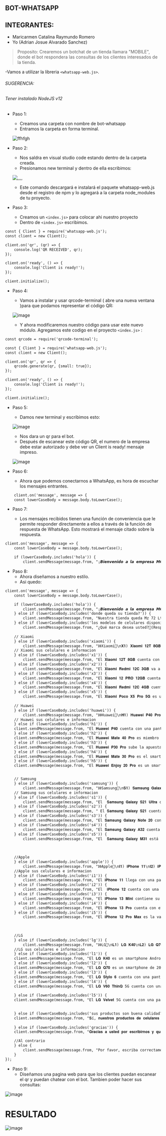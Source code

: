 ## BOT-WHATSAPP
## INTEGRANTES:
* Maricarmen Catalina Raymundo Romero
* Yo (Adrian Josue Alvarado Sanchez)
>Proposito: Crearemos un botchat de un tienda llamara "MOBILE", donde el bot respondera las consultas de los clientes interesados de la tienda.

-Vamos a utilizar la libreria `<whatsapp-web.js>`. 

###### SUGERENCIA:
###### Tener instalado NodeJS v12

+ Paso 1: 
    * Creamos una carpeta con nombre de bot-whatsapp
    * Entramos la carpeta en forma terminal.

    ![ffhfgh](https://github.com/MaricarmenCatalinaRaymundoRomero/Bot-Whatsapp/assets/129924045/007677e4-1464-46e8-ba56-505c56f14a4b)


+ Paso 2:
    * Nos saldra en visual studio code estando dentro de la carpeta creada.
    * Presionamos new terminal y dentro de ella escribimos:
   
   ![,,,,](https://github.com/MaricarmenCatalinaRaymundoRomero/Bot-Whatsapp/assets/129924045/47126f02-8522-4477-a1d8-f0126f616ea6)

    * Este comando descargará e instalará el paquete whatsapp-web.js desde el registro de npm y lo agregará a la carpeta node_modules de tu proyecto.
+ Paso 3:
    * Creamos un `<index.js>` para colocar ahi nuestro proyecto
    * Dentro de `<index.js>` escribimos.
    
```html
const { Client } = require('whatsapp-web.js');
const client = new Client();

client.on('qr', (qr) => {
    console.log('QR RECEIVED', qr);
});

client.on('ready', () => {
    console.log('Client is ready!');
});

client.initialize();

``` 
+ Paso 4:
    * Vamos a instalar y usar qrcode-terminal ( abre una nueva ventana )para que podamos representar el código QR:

   ![image](https://github.com/MaricarmenCatalinaRaymundoRomero/Bot-Whatsapp/assets/129924045/82265b17-94eb-45ac-89a9-fd841e3ab24c)

    * Y ahora modificaremos nuestro código para usar este nuevo módulo. Agregamos este codigo en el proyecto `<index.js>` : 

```html
const qrcode = require('qrcode-terminal');

const { Client } = require('whatsapp-web.js');
const client = new Client();

client.on('qr', qr => {
    qrcode.generate(qr, {small: true});
});

client.on('ready', () => {
    console.log('Client is ready!');
});

client.initialize();

```

+ Paso 5:
    * Damos new terminal y escribimos esto:

   ![image](https://github.com/MaricarmenCatalinaRaymundoRomero/Bot-Whatsapp/assets/129924045/f1e30fe7-6dd2-4346-bc73-282fbce61dc3)


    * Nos dara un qr para el bot.
    * Después de escanear este código QR, el numero de la empresa debe estar autorizado y debe ver un Client is ready! mensaje impreso.
    
   ![image](https://github.com/MaricarmenCatalinaRaymundoRomero/Bot-Whatsapp/assets/129924045/5cf96b61-ced0-4168-8309-2a54203956ab)
 
 + Paso 6:
    * Ahora que podemos conectarnos a WhatsApp, es hora de escuchar los mensajes entrantes.

```html
    client.on('message', message => {
    const lowerCaseBody = message.body.toLowerCase();
```

 + Paso 7:
 
     * Los mensajes recibidos tienen una función de conveniencia que le permite responder directamente a ellos a través de la función de respuesta de WhatsApp. Esto mostrará el mensaje citado sobre la respuesta.
     
```html
client.on('message', message => {
    const lowerCaseBody = message.body.toLowerCase();

    if (lowerCaseBody.includes('hola')) {
        client.sendMessage(message.from, "¡𝘽𝙞𝙚𝙣𝙫𝙚𝙣𝙞𝙙𝙤 𝙖 𝙡𝙖 𝙚𝙢𝙥𝙧𝙚𝙨𝙖 𝙈𝙊𝙑𝙄𝙇𝙀!✨\nTenemos más de 2 años de rubro.\n Los mejores precios de celulares que hay en el Peru📲\n\n=>Escribe que preguntas nos quiere decir, por ejemplo:\n-Donde queda su tienda?\n-Los modelos de celulares disponible?\n-Sus productos son buena calidad?\n\nUn bot te estará atendiendo 🤖<3");

```

 + Paso 8:
     * Ahora diseñamos a nuestro estilo.
     * Asi quedo:
```html     
client.on('message', message => {
    const lowerCaseBody = message.body.toLowerCase();

    if (lowerCaseBody.includes('hola')) {
        client.sendMessage(message.from, "¡𝘽𝙞𝙚𝙣𝙫𝙚𝙣𝙞𝙙𝙤 𝙖 𝙡𝙖 𝙚𝙢𝙥𝙧𝙚𝙨𝙖 𝙈𝙊𝙑𝙄𝙇𝙀!✨\nTenemos más de 2 años de rubro.\n Los mejores precios de celulares que hay en el Peru📲\n\n=>Escribe que preguntas nos quiere decir, por ejemplo:\n-Donde queda su tienda?\n-Los modelos de celulares disponible?\n-Sus productos son buena calidad?\n\nUn bot te estará atendiendo 🤖<3");
    } else if (lowerCaseBody.includes('donde queda su tienda?')) {
        client.sendMessage(message.from, "Nuestra tienda queda Mz 72 Lt 9 Et 7/La Pradera 🛒🛍️ \nVisitanos de 11am a 9pm 🚶🏼‍♂️💨");
    } else if (lowerCaseBody.includes('los modelos de celulares disponible?')) {
        client.sendMessage(message.from, "¿Qué marca desea usted?👀(Responde las opciones que están disponibles)\n● Xiaomi\n● Huawei\n● Samsung\n● Apple\n● LG");
    
    // Xiaomi
    } else if (lowerCaseBody.includes('xiaomi')) {
        client.sendMessage(message.from, "》》Xiaomi📱\n𝐗𝟏) 𝐗𝐢𝐚𝐨𝐦𝐢 𝟏𝟐𝐓 𝟖𝐆𝐁\n𝐗𝟐) 𝐗𝐢𝐚𝐨𝐦𝐢 𝐑𝐞𝐝𝐦𝐢 𝟏𝟐𝐂 𝟑𝐆𝐁\n𝐗𝟑) 𝐗𝐢𝐚𝐨𝐦𝐢 𝟏𝟐 𝐏𝐑𝐎 𝟏𝟐𝐆𝐁\n𝐗𝟒) 𝐗𝐢𝐚𝐨𝐦𝐢 𝐑𝐞𝐝𝐦𝐢 𝟏𝟐𝐂 𝟒𝐆𝐁\n𝐗𝟓) 𝐗𝐢𝐚𝐨𝐦𝐢 𝐏𝐨𝐜𝐨 𝐗𝟓 𝐏𝐫𝐨 𝟓𝐆\n(Escribe el nombre del celular que prefieres) 💁🏻‍♀️🛒");
    // Xiaomi sus celulares e informacion
    } else if (lowerCaseBody.includes('x1')) {
        client.sendMessage(message.from, "El 𝐗𝐢𝐚𝐨𝐦𝐢 𝟏𝟐𝐓 𝟖𝐆𝐁 cuenta con una configuración de cámaras increíbles con un sensor principal de 108 MP de Samsung ISOCELL HM6, una batería de 5000 mAh con carga rápida de 120W y una capacidad de 8 RAM - 256 almacenamiento interno.\n💰Su precio lo estamos dejando a solo S/2400");   
    } else if (lowerCaseBody.includes('x2')) {
        client.sendMessage(message.from, "El 𝐗𝐢𝐚𝐨𝐦𝐢 𝐑𝐞𝐝𝐦𝐢 𝟏𝟐𝐂 𝟑𝐆𝐁 va a sorprender a todos los amantes tecnológicos con su pantalla de 6,71 pulgadas con resolución HD+ con una batería de 5000 mAh y su cámara principal de 50MP con IA.\n💰Su precio lo estamos dejando a solo S/521");
    } else if (lowerCaseBody.includes('x3')) {
        client.sendMessage(message.from, "El 𝐗𝐢𝐚𝐨𝐦𝐢 𝟏𝟐 𝐏𝐑𝐎 𝟏𝟐𝐆𝐁 cuenta con una pantalla LTPO AMOLED de 6.73 pulgadas a resolución 1440p y tasa de refresco de 120Hz, el Xiaomi 12 Pro está potenciado por un procesador Snapdragon 8 Gen 1 de Qualcomm, junto con 8GB o 12GB de RAM y 128GB o 256GB de almacenamiento interno no expandible.\n💰Su precio lo estamos dejando a solo S/864");
    } else if (lowerCaseBody.includes('x4')) {
        client.sendMessage(message.from, "El 𝐗𝐢𝐚𝐨𝐦𝐢 𝐑𝐞𝐝𝐦𝐢 𝟏𝟐𝐂 𝟒𝐆𝐁 cuenta con una pantalla Full HD+ de 6.67 pulgadas y una tasa de refresco de 120Hz. En cuanto a la fotografía, tiene una configuración de cámara cuádruple en la parte trasera con sensores de 48MP, 8MP, 2MP y 2MP, y una cámara frontal de 20 megapíxeles.\n💰Su precio lo estamos dejando a solo S/1500");
    } else if (lowerCaseBody.includes('x5')) {
        client.sendMessage(message.from, "El 𝐗𝐢𝐚𝐨𝐦𝐢 𝐏𝐨𝐜𝐨 𝐗𝟓 𝐏𝐫𝐨 𝟓𝐆 es un smartphone Android con una pantalla AMOLED de 6.67 pulgadas a resolución FHD+ y tasa de refresco de 120Hz. La cámara trasera del Poco X5 Pro es triple con un lente principal de 108MP, y su cámara frontal es de 16MP. Una batería de 5000 mAh con carga rápida de 67W.\n💰Su precio lo estamos dejando a solo S/1070 ");
    
    // Huawei
    } else if (lowerCaseBody.includes('huawei')) {
        client.sendMessage(message.from, "》》Huawei📱\n𝐇𝟏) 𝐇𝐮𝐚𝐰𝐞𝐢 𝐏𝟒𝟎 𝐏𝐫𝐨\n𝐇𝟐) 𝐇𝐮𝐚𝐰𝐞𝐢 𝐌𝐚𝐭𝐞 𝟒𝟎 𝐏𝐫𝐨\n𝐇𝟑) 𝐇𝐮𝐚𝐰𝐞𝐢 𝐏𝟑𝟎 𝐏𝐫𝐨\n𝐇𝟒) 𝐇𝐮𝐚𝐰𝐞𝐢 𝐌𝐚𝐭𝐞 𝟑𝟎 𝐏𝐫𝐨\n𝐇𝟓) 𝐇𝐮𝐚𝐰𝐞𝐢 𝐄𝐧𝐣𝐨𝐲 𝟐𝟎 𝐏𝐫𝐨\n(Escribe el nombre del celular que prefieres) 💁🏻‍♀️🛒");
    // Huawei sus celulares e informacion
    } else if (lowerCaseBody.includes('h1')) {
    client.sendMessage(message.from, "El 𝐇𝐮𝐚𝐰𝐞𝐢 𝐏𝟒𝟎 cuenta con una pantalla OLED de 6.58 pulgadas a 1200 x 2640 pixels de resolución y tasa de refresco de 90Hz.Cuenta con una batería de 4200 mAh con soporte para carga rápida tanto inalámbrica como convencional\n💰Su precio lo estamos dejando a solo S/2899");
    } else if (lowerCaseBody.includes('h2')) {
    client.sendMessage(message.from, "El 𝐇𝐮𝐚𝐰𝐞𝐢 𝐌𝐚𝐭𝐞 𝟒𝟎 𝐏𝐫𝐨 es miembro de la serie Mate 40 y cuenta con una pantalla OLED de 6.76 pulgadas a resolución Full HD+.La cámara posterior del Mate 40 Pro es triple, en configuración 50MP + 12MP + 20MP, mientras que la cámara selfie es dual, con un lente de 13 megapixels más un lente TOF 3D que funciona también para reconocimiento de rostro.\n💰Su precio lo estamos dejando a solo S/1899");
    } else if (lowerCaseBody.includes('h3')) {
    client.sendMessage(message.from, "El 𝐇𝐮𝐚𝐰𝐞𝐢 𝐏𝟑𝟎 𝐏𝐫𝐨 sube la apuesta del P30 con una pantalla Full HD+ de 6.47 pulgadas.La cámara del Huawei P30 Pro es cuádruple en configuración 40MP + 20MP + 8MP + TOF, mientras que su cámara frontal es de 32MP. El P30 Pro tiene una batería de 4200 mAh con carga ultra rápida que permite cargar al 70% en 30 minutos.\n💰Su precio lo estamos dejando a solo S/2699");
    } else if (lowerCaseBody.includes('h4')) {
    client.sendMessage(message.from, "El 𝐇𝐮𝐚𝐰𝐞𝐢 𝐌𝐚𝐭𝐞 𝟑𝟎 𝐏𝐫𝐨 es el smartphone más avanzado de la serie Mate 30. Con una pantalla OLED de 6.53 pulgadas a resolución Full HD+.La cámara posterior del Mate 30 Pro es cuádruple de 40 MP + 40 MP + 8 MP, más una cámara TOF 3D, con óptica Leica, y su cámara para selfies es de 32 MP.\n💰Su precio lo estamos dejando a solo S/3379");
    } else if (lowerCaseBody.includes('h5')) {
    client.sendMessage(message.from, "El 𝐇𝐮𝐚𝐰𝐞𝐢 𝐄𝐧𝐣𝐨𝐲 𝟐𝟎 𝐏𝐫𝐨 es un smartphone Android con una pantalla Full HD+ de 6.5 pulgadas.La cámara principal del Enjoy 20 Pro es triple, con un lente principal de 48 MP y lentes secundarios de 8 MP y 2 MP, mientras que su cámara para selfies es de 16 megapixels.\n💰Su precio lo estamos dejando a solo S/1050");


    // Samsung
    } else if (lowerCaseBody.includes('samsung')) {
        client.sendMessage(message.from, "》》Samsung📱\n𝐒𝟏) 𝐒𝐚𝐦𝐬𝐮𝐧𝐠 𝐆𝐚𝐥𝐚𝐱𝐲 𝐒𝟐𝟏 𝐔𝐥𝐭𝐫𝐚\n𝐒𝟐) 𝐒𝐚𝐦𝐬𝐮𝐧𝐠 𝐆𝐚𝐥𝐚𝐱𝐲 𝐒𝟐𝟏\n𝐒𝟑) 𝐒𝐚𝐦𝐬𝐮𝐧𝐠 𝐆𝐚𝐥𝐚𝐱𝐲 𝐍𝐨𝐭𝐞 𝟐𝟎\n𝐒4) 𝐒𝐚𝐦𝐬𝐮𝐧𝐠 𝐆𝐚𝐥𝐚𝐱𝐲 𝐀𝟑𝟐\n𝐒𝟓) 𝐒𝐚𝐦𝐬𝐮𝐧𝐠 𝐆𝐚𝐥𝐚𝐱𝐲 𝐌𝟑𝟏 (Escribe el nombre del celular que prefieres) 💁🏻‍♀️🛒");
    // Samsung sus celulares e informacion
    } else if (lowerCaseBody.includes('s1')) {
        client.sendMessage(message.from, "El  𝐒𝐚𝐦𝐬𝐮𝐧𝐠 𝐆𝐚𝐥𝐚𝐱𝐲 𝐒𝟐𝟏 𝐔𝐥𝐭𝐫𝐚 cuenta con una pantalla Dynamic AMOLED de 6.8 pulgadas a resolución QHD+.La cámara posterior del Galaxy S21 Ultra es mejorada a una cuádruple, con lente principal de 108MP, un lente periscópico de 10MP.\n💰Su precio lo estamos dejando a solo S/2100");
    } else if (lowerCaseBody.includes('s2')) {
        client.sendMessage(message.from, " El 𝐒𝐚𝐦𝐬𝐮𝐧𝐠 𝐆𝐚𝐥𝐚𝐱𝐲 𝐒𝟐𝟏 cuenta con una pantalla Dynamic AMOLED de 6.2 pulgadas a resolución Full HD+. En el posterior del Galaxy S21 observamos una cámara triple con lente wide de 12MP, lente telefoto de 64MP y lente ultrawide de 12MP y al frente la cámara es de 10MP, capaz de capturar video 4K.\n💰Su precio lo estamos dejando a solo S/2800");
    } else if (lowerCaseBody.includes('s3')) {
        client.sendMessage(message.from, "El 𝐒𝐚𝐦𝐬𝐮𝐧𝐠 𝐆𝐚𝐥𝐚𝐱𝐲 𝐍𝐨𝐭𝐞 𝟐𝟎 contiene con una pantalla Super AMOLED de 6.7 pulgadas a resolución Full HD+.La cámara posterior del Galaxy Note 20 es triple, con lentes de 12 MP, 64 MP y 12 MP, mientras que la cámara frontal para selfies es de 10 MP.\n💰Su precio lo estamos dejando a solo S/2159");
    } else if (lowerCaseBody.includes('s4')) {
        client.sendMessage(message.from, "El 𝐒𝐚𝐦𝐬𝐮𝐧𝐠 𝐆𝐚𝐥𝐚𝐱𝐲 𝐀𝟑𝟐 cuenta con una pantalla Infinity-U Super AMOLED de 6.4 pulgadas a resolución Full HD+.En cuanto a cámaras, el Galaxy A32 cuenta con una cámara cuádruple en su posterior, con lentes de 64MP, 8MP, 5MP y 5MP, y su cámara frontal para selfies es de 20 megapixels. \n💰Su precio lo estamos dejando a solo S/1100");
    } else if (lowerCaseBody.includes('s5')) {
        client.sendMessage(message.from, "El  𝐒𝐚𝐦𝐬𝐮𝐧𝐠 𝐆𝐚𝐥𝐚𝐱𝐲 𝐌𝟑𝟏 está potenciado por un procesador Exynos 9611 acompañado de 6GB de memoria RAM con 64GB o 128GB de almacenamiento interno. tiene una cámara para selfies de 32 megapixels, y completa sus características con una enorme batería de 6000 mAh con soporte para carga rápida, lector de huellas, y Android 10 con la interfaz One UI.\n💰Su precio lo estamos dejando a solo S/1100");
    
    
    
    //Apple
    } else if (lowerCaseBody.includes('apple')) {
        client.sendMessage(message.from, "》》Apple📱\n𝐈𝟏) 𝐢𝐏𝐡𝐨𝐧𝐞 𝟏𝟏\n𝐈𝟐) 𝐢𝐏𝐡𝐨𝐧𝐞 𝟏𝟐\n𝐈𝟑) 𝐢𝐏𝐡𝐨𝐧𝐞 𝟏𝟑 𝐌𝐢𝐧𝐢\n𝐈𝟒) 𝐢𝐏𝐡𝐨𝐧𝐞 𝟏𝟑 𝐏𝐫𝐨\n𝐈𝟓) 𝐢𝐏𝐡𝐨𝐧𝐞 𝟏𝟐 𝐏𝐫𝐨 𝐌𝐚𝐱\n(Escribe el nombre del celular que prefieres) 💁🏻‍♀️🛒");
    //Apple sus celulares e informacion
    } else if (lowerCaseBody.includes('i1')) {
        client.sendMessage(message.from, "El 𝐢𝐏𝐡𝐨𝐧𝐞 𝟏𝟏 llega con una pantalla de 6.1 pulgadas con resolución Liquid Retina y potenciado por un procesador Apple A13 Bionic con 64GB, 128GB o 256GB de almacenamiento interno. La cámara posterior del iPhone 11 ahora es dual, con un lente regular de 12 MP y otro gran angular de 12 MP.\n💰Su precio lo estamos dejando a solo S/2199");
    } else if (lowerCaseBody.includes('i2')) {
        client.sendMessage(message.from, "El  𝐢𝐏𝐡𝐨𝐧𝐞 𝟏𝟐 cuenta con una pantalla Super Retina XDR de 6.1 pulgadas de tecnología OLED y está potenciado por el nuevo procesador A14 Bionic. El sistema de cámaras trasero es dual, con dos lentes de 12MP que agregan estabilización óptica de imagen, y varias mejoras de software y la cámara frontal TrueDepth es de 12 MP.\n💰Su precio lo estamos dejando a solo S/2349");
    } else if (lowerCaseBody.includes('i3')) {
        client.sendMessage(message.from, "El 𝐢𝐏𝐡𝐨𝐧𝐞 𝟏𝟑 𝐌𝐢𝐧𝐢 contiene su pantalla de OLED Super Retina XDR de 5.4 pulgadas, el notch que aloja Face ID se reduce un 20 por ciento.El iPhone 13 mini tiene una cámara dual con dos sensores de 12MP, wide y ultrawide respectivamente, con estabilización IBIS, mientras que la cámara selfie también es dual, con un sensor de 12MP y un sensor TrueDepth. \n💰Su precio lo estamos dejando a solo S/4059");
    } else if (lowerCaseBody.includes('i4')) {
        client.sendMessage(message.from, "El 𝐢𝐏𝐡𝐨𝐧𝐞 𝟏𝟑 𝐏𝐫𝐨 cuenta con el procesador A15 Bionic con opciones de 128GB, 256GB, 512GB, y 1TB. La cámara trasera es cuádruple, con tres lentes de 12MP que funcionan como wide, ultrawide y telefoto.La cámara selfie es ultrawide de 12MP. \n💰Su precio lo estamos dejando a solo S/3411");
    } else if (lowerCaseBody.includes('i5')) {
        client.sendMessage(message.from, "El 𝐢𝐏𝐡𝐨𝐧𝐞 𝟏𝟐 𝐏𝐫𝐨 𝐌𝐚𝐱 es la variante con mayor tamaño de pantalla de la serie iPhone 12. Con una pantalla OLED de 6.7 pulgadas, el iPhone 12 Pro Max cuenta con un procesador Apple A14 Bionic con opciones de 128GB, 256GB, o 512GB de almacenamiento, cámara cuádruple con tres lentes de 12 megapixels más un lente TOF 3D de tecnología LiDAR, cámara selfie de 12 megapixels.\n💰Su precio lo estamos dejando a solo S/3799");
    
    
    
    //LG
    } else if (lowerCaseBody.includes('lg')) {
        client.sendMessage(message.from, "》》LG📱\n𝐋𝟏) 𝐋𝐆 𝐊𝟒𝟎\n𝐋𝟐) 𝐋𝐆 𝐐𝟕𝟎\n𝐋𝟑) 𝐋𝐆 𝐒𝐭𝐲𝐥𝐨 𝟔\n𝐋𝟒)𝐋𝐆 𝐕𝟔𝟎 𝐓𝐡𝐢𝐧𝐐\n𝐋𝟓)𝐋𝐆 𝐕𝐞𝐥𝐯𝐞𝐭\n(Escribe el nombre del celular que prefieres) 💁🏻‍♀️🛒");
    //LG sus celulares e informacion
    } else if (lowerCaseBody.includes('l1')) {
    client.sendMessage(message.from, "El 𝐋𝐆 𝐊𝟒𝟎 es un smartphone Android con una pantalla HD+ de 6.1 pulgadas y potenciado por un procesador Mediatek Helio P22 de ocho núcleos, acompañado de 2GB o 3GB de memoria RAM y 32GB de espacio de almacenamiento interno expandible. La cámara principal del LG K40S es dual, de 13 MP + 5 MP y su cámara para selfies es de 13 MP. \n💰Su precio lo estamos dejando a solo S/1079");
    } else if (lowerCaseBody.includes('l2')) {
    client.sendMessage(message.from, "El 𝐋𝐆 𝐐𝟕𝟎 es un smartphone de 2019.Tiene una pantalla IPS LCD de 6.4 pulgadas. La resolución es de 1080 x 2310 y 0 ppi de densidad de píxeles.La cámara frontal es Single con 16 MP. La cámara principal e Triple con 32 MP.Funciona con CPU Octa-core con memoria 64GB 4GB RAM. La batería es de 4000 mAh.Desplázate hacia abajo y descubre todas las características y especificaciones que ofrece este dispositivo.\n💰Su precio lo estamos dejando a solo S/3799");
    } else if (lowerCaseBody.includes('l3')) {
    client.sendMessage(message.from, "El 𝐋𝐆 𝐒𝐭𝐲𝐥𝐨 𝟔 cuenta con una pantalla Full HD+ de 6.8 pulgadas, el LG Stylo 6 está potenciado por un procesador Mediatek Helio P35 acompañado de 3GB de memoria RAM y 64GB de espacio de almacenamiento interno expandible vía microSD. En cuanto a cámaras, posee un arreglo triple en su posterior, con lentes de 13 MP, 5MP y 5 MP, mientras que su cámara frontal es de 13 megapixels. El LG Stylo 6 corre el sistema operativo Android 10.\n💰Su precio lo estamos dejando a solo S/1106");
    } else if (lowerCaseBody.includes('l4')) {
    client.sendMessage(message.from, "El 𝐋𝐆 𝐕𝟔𝟎 𝐓𝐡𝐢𝐧𝐐 5G cuenta con una pantalla POLED Full HD+ de 6.8 pulgadas y potenciado por un procesador Snapdragon 865 junto con 8GB de memoria RAM y 128GB o 256GB de almacenamiento interno. La cámara principal del LG V60 ThinQ 5G es triple, de 64 MP + 13 MP + TOF 3D con estabilización óptica de imagen, mientras que su cámara selfie es de 10 megapixels. \n💰Su precio lo estamos dejando a solo S/870");
    
    } else if (lowerCaseBody.includes('l5')) {
    client.sendMessage(message.from, "El 𝐋𝐆 𝐕𝐞𝐥𝐯𝐞𝐭 5G cuenta con una pantalla P-OLED Full HD+ de 6.8 pulgadas, el Velvet está potenciado por un procesador Snapdragon 765G que provee conectividad 5G, y acompañado de 6GB o 8GB de memoria RAM con 128GB de espacio de almacenamiento interno expandible. La cámara principal del LG Velvet consta de tres lentes de 48 MP, 8 MP, y 5 MP, y su cámara para selfies es de 16 megapixels.\n💰Su precio lo estamos dejando a solo S/1399");

    
    } else if (lowerCaseBody.includes('sus productos son buena calidad?')) {
    client.sendMessage(message.from, "𝐒í, 𝐧𝐮𝐞𝐬𝐭𝐫𝐨𝐬 𝐩𝐫𝐨𝐝𝐮𝐜𝐭𝐨𝐬 𝐝𝐞 𝐜𝐞𝐥𝐮𝐥𝐚𝐫𝐞𝐬 𝐬𝐨𝐧 𝐝𝐞 𝐞𝐱𝐜𝐞𝐥𝐞𝐧𝐭𝐞 𝐜𝐚𝐥𝐢𝐝𝐚𝐝!📱👀.\n Nos esforzamos por ofrecer dispositivos que cumplan con altos estándares de rendimiento, durabilidad y funcionalidad. 💁🏻‍♀️✨");
    
    } else if (lowerCaseBody.includes('gracias')) {
    client.sendMessage(message.from, "𝐆𝐫𝐚𝐜𝐢𝐚𝐬 𝐚 𝐮𝐬𝐭𝐞𝐝 𝐩𝐨𝐫 𝐞𝐬𝐜𝐫𝐢𝐛𝐢𝐫𝐧𝐨𝐬 𝐲 𝐪𝐮𝐞 𝐭𝐞𝐧𝐠𝐚 𝐮𝐧 𝐛𝐮𝐞𝐧 𝐝𝐢𝐚!📱💁🏻‍♀️✨");

    //Al contrario 
    } else {
        client.sendMessage(message.from, "Por favor, escriba correctamente.");
    }
});

```

+ Paso 9:
    * Diseñamos una pagina web para que los clientes puedan escanear el qr y puedan chatear con el bot. Tambien poder hacer sus consultas:
    
![image](https://github.com/MaricarmenCatalinaRaymundoRomero/Bot-Whatsapp/assets/129924045/08336de1-e52e-43a8-ad12-ccdd685a82ce)


# RESULTADO

![image](https://github.com/MaricarmenCatalinaRaymundoRomero/Bot-Whatsapp/assets/129924045/f0b6de6e-0cdf-489e-9196-d3e80223e14e)

